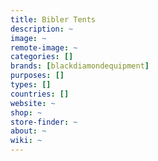 ```yaml
---
title: Bibler Tents
description: ~
image: ~
remote-image: ~
categories: []
brands: [blackdiamondequipment]
purposes: []
types: []
countries: []
website: ~
shop: ~
store-finder: ~
about: ~
wiki: ~
---
```

